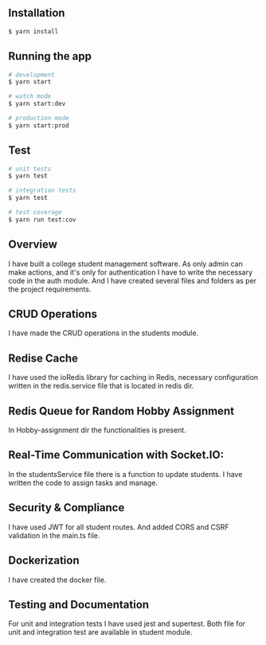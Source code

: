 ## Installation

```bash
$ yarn install
```

## Running the app

```bash
# development
$ yarn start

# watch mode
$ yarn start:dev

# production mode
$ yarn start:prod
```

## Test

```bash
# unit tests
$ yarn test

# integration tests
$ yarn test

# test coverage
$ yarn run test:cov
```
##  Overview
I have built a college student management software. As only admin can make actions, and it's only for authentication I have to write the necessary code in the auth module. And I have created several files and folders as per the project requirements.

## CRUD Operations
I have made the CRUD operations in the students module.

## Redise Cache
 I have used the ioRedis library for caching in Redis, necessary configuration written in the redis.service file that is located in redis dir.

## Redis Queue for Random Hobby Assignment
In Hobby-assignment dir the functionalities is present.

## Real-Time Communication with Socket.IO:
In the studentsService file there is a function to update students. I have written the code to assign tasks and manage.

##  Security & Compliance
I have used JWT for all student routes. And added CORS and CSRF validation in the main.ts file.

## Dockerization
I have created the docker file.


## Testing and Documentation
For unit and integration tests I have used jest and supertest.
Both file for unit and integration test are available in student module.

